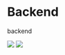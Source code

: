 # Backend
backend

<img src="https://gtd.kro.kr/api/badge/2023WB-TeamB/Backend/sunjae98?theme=terminal1&start=20231226&end=20240203&stack1=react" />

<img src="https://gtd.kro.kr/api/badge/2023WB-TeamB/Backend/sunjae98?theme=terminal1" />

